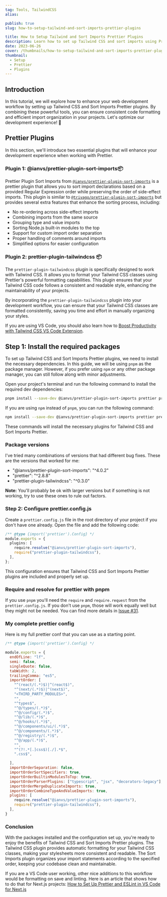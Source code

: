 ```yaml
---
tag: Tools, TailwindCSS
alias:

publish: true
slug: how-to-setup-tailwind-and-sort-imports-prettier-plugins

title: How to Setup Tailwind and Sort Imports Prettier Plugins
description: Learn how to set up Tailwind CSS and sort imports using Prettier plugins in your projects. Improve your code formatting and maintain a consistent import order.
date: 2023-06-26
cover: /thumbnails/how-to-setup-tailwind-and-sort-imports-prettier-plugins.png
thumbnail:
  - Setup
  - Prettier
  - Plugins
---
```


## Introduction
In this tutorial, we will explore how to enhance your web development workflow by setting up Tailwind CSS and Sort Imports Prettier plugins. By combining these powerful tools, you can ensure consistent code formatting and efficient import organization in your projects. Let's optimize our development experience! 🚀

## Prettier Plugins
In this section, we'll introduce two essential plugins that will enhance your development experience when working with Prettier.

### Plugin 1: @ianvs/prettier-plugin-sort-imports📦

Prettier Plugin Sort Imports from [`@ianvs/prettier-plugin-sort-imports`](https://github.com/IanVS/prettier-plugin-sort-imports) is a prettier plugin that allows you to sort import declarations based on a provided Regular Expression order while preserving the order of side-effect imports. 
This plugin is similar to [`@trivago/prettier-plugin-sort-imports`](https://github.com/trivago/prettier-plugin-sort-imports) but provides several extra features that enhance the sorting process, including:

- No re-ordering across side-effect imports
- Combining imports from the same source
- Grouping type and value imports
- Sorting Node.js built-in modules to the top
- Support for custom import order separation
- Proper handling of comments around imports
- Simplified options for easier configuration

### Plugin 2: prettier-plugin-tailwindcss 📦

The `prettier-plugin-tailwindcss` plugin is specifically designed to work with Tailwind CSS. It allows you to format your Tailwind CSS classes using Prettier's powerful formatting capabilities. This plugin ensures that your Tailwind CSS code follows a consistent and readable style, enhancing the maintainability of your projects.

By incorporating the `prettier-plugin-tailwindcss` plugin into your development workflow, you can ensure that your Tailwind CSS classes are formatted consistently, saving you time and effort in manually organizing your styles.

If you are using VS Code, you should also learn how to [Boost Productivity with Tailwind CSS VS Code Extension](blog/tailwind-css-intellisense-vs-code-extension-a-web-developers-best-friend.md).

## Step 1: Install the required packages

To set up Tailwind CSS and Sort Imports Prettier plugins, we need to install the necessary dependencies. In this guide, we will be using `pnpm` as the package manager. However, if you prefer using `npm` or any other package manager, you can still follow along with minor adjustments.

Open your project's terminal and run the following command to install the required dev dependencies:

```bash
pnpm install --save-dev @ianvs/prettier-plugin-sort-imports prettier prettier-plugin-tailwindcss
```

If you are using `npm` instead of `pnpm`, you can run the following command:

```bash
npm install --save-dev @ianvs/prettier-plugin-sort-imports prettier prettier-plugin-tailwindcss
```

These commands will install the necessary plugins for Tailwind CSS and Sort Imports Prettier.

### Package versions
I've tried many combinations of versions that had different bug fixes. These are the versions that worked for me:

- "@ianvs/prettier-plugin-sort-imports": "^4.0.2"
- "prettier": "^2.8.8"
- "prettier-plugin-tailwindcss": "^0.3.0"

**Note:** You'll probably be ok with larger versions but if something is not working, try to use these ones to rule out factors.

### Step 2: Configure prettier.config.js

Create a `prettier.config.js` file in the root directory of your project if you don't have one already. Open the file and add the following code:

```ts
/** @type {import('prettier').Config} */
module.exports = {
  plugins: [
    require.resolve("@ianvs/prettier-plugin-sort-imports"),
    require("prettier-plugin-tailwindcss"),
  ],
};
```

This configuration ensures that Tailwind CSS and Sort Imports Prettier plugins are included and properly set up.

### Require and resolve for prettier with pnpm
If you  use `pnpm` you'll need the `require` and `require.request` from the `prettier.config.js`. If you don't use `pnpm`, those will work equally well but they might not be needed. You can find more details in [Issue #31](https://github.com/tailwindlabs/prettier-plugin-tailwindcss/issues/31).

### My complete prettier config 
Here is my full prettier conf that you can use as a starting point.

```js
/** @type {import('prettier').Config} */

module.exports = {
  endOfLine: "lf",
  semi: false,
  singleQuote: false,
  tabWidth: 2,
  trailingComma: "es5",
  importOrder: [
    "^(react/(.*)$)|^(react$)",
    "^(next/(.*)$)|^(next$)",
    "<THIRD_PARTY_MODULES>",
    "",
    "^types$",
    "^@/types/(.*)$",
    "^@/config/(.*)$",
    "^@/lib/(.*)$",
    "^@/hooks/(.*)$",
    "^@/components/ui/(.*)$",
    "^@/components/(.*)$",
    "^@/registry/(.*)$",
    "^@/app/(.*)$",
    "",
    "^(?!.*[.]css$)[./].*$",
    ".css$",

  ],
  importOrderSeparation: false,
  importOrderSortSpecifiers: true,
  importOrderBuiltinModulesToTop: true,
  importOrderParserPlugins: ["typescript", "jsx", "decorators-legacy"],
  importOrderMergeDuplicateImports: true,
  importOrderCombineTypeAndValueImports: true,
  plugins: [
    require.resolve("@ianvs/prettier-plugin-sort-imports"),
    require("prettier-plugin-tailwindcss"),
  ],
}
```



### Conclusion

With the packages installed and the configuration set up, you're ready to enjoy the benefits of Tailwind CSS and Sort Imports Prettier plugins. The Tailwind CSS plugin provides automatic formatting for your Tailwind CSS classes, making your stylesheets more consistent and readable. The Sort Imports plugin organizes your import statements according to the specified order, keeping your codebase clean and maintainable.

If you are a VS Code user working, other nice additions to this workflow would be formatting on save and linting. Here is an article that shows how to do that for Next.js projects: [How to Set Up Prettier and ESLint in VS Code for Next.js](blog/how-to-set-up-prettier-and-eslint-in-vs-code-for-next-js.md)

